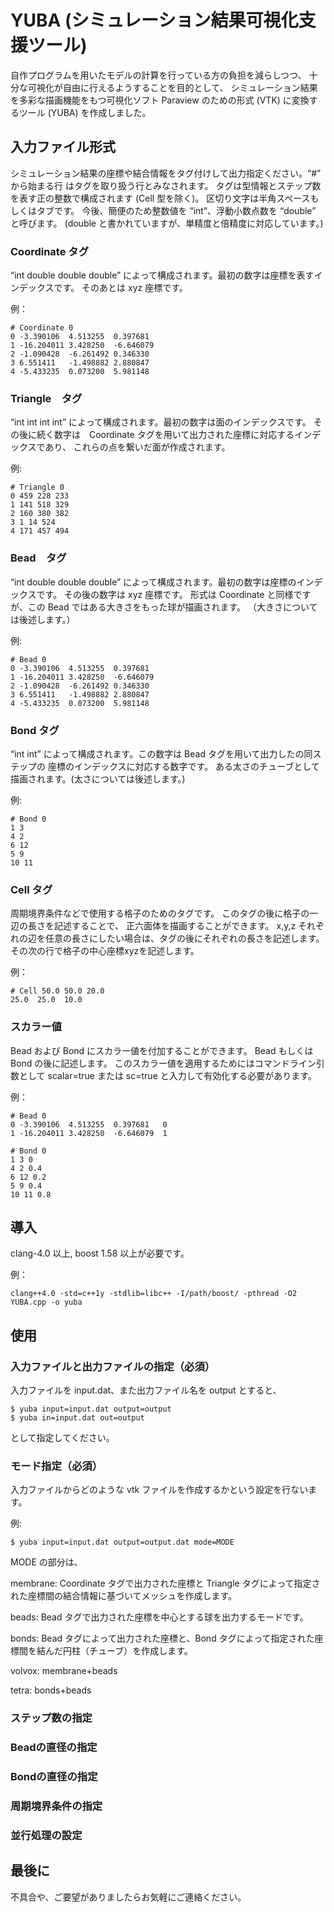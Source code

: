 # YUBA (シミュレーション結果可視化支援ツール)

自作プログラムを用いたモデルの計算を行っている方の負担を減らしつつ、
十分な可視化が自由に行えるようすることを目的として、
シミュレーション結果を多彩な描画機能をもつ可視化ソフト Paraview のための形式 (VTK) に変換するツール (YUBA) を作成しました。

## 入力ファイル形式

シミュレーション結果の座標や結合情報をタグ付けして出力指定ください。“#” から始まる行 はタグを取り扱う行とみなされます。
タグは型情報とステップ数を表す正の整数で構成されます (Cell 型を除く)。
区切り文字は半角スペースもしくはタブです。
今後、簡便のため整数値を “int”、浮動小数点数を “double” と呼びます。
(double と書かれていますが、単精度と倍精度に対応しています。)

### Coordinate タグ

“int double double double” によって構成されます。最初の数字は座標を表すインデックスです。
そのあとは xyz 座標です。

例：
```
# Coordinate 0
0 -3.390106  4.513255  0.397681
1 -16.204011 3.428250  -6.646079
2 -1.090428  -6.261492 0.346330
3 6.551411   -1.498882 2.880847
4 -5.433235  0.073200  5.981148
```

### Triangle　タグ
“int int int int” によって構成されます。最初の数字は面のインデックスです。
その後に続く数字は　Coordinate タグを用いて出力された座標に対応するインデックスであり、
これらの点を繋いだ面が作成されます。

例:
```
# Triangle 0
0 459 228 233
1 141 518 329
2 160 380 382
3 1 14 524
4 171 457 494
```

### Bead　タグ
“int double double double” によって構成されます。最初の数字は座標のインデックスです。
その後の数字は xyz 座標です。
形式は Coordinate と同様ですが、この Bead ではある大きさをもった球が描画されます。
（大きさについては後述します。）

例:
```
# Bead 0
0 -3.390106  4.513255  0.397681
1 -16.204011 3.428250  -6.646079
2 -1.090428  -6.261492 0.346330
3 6.551411   -1.498882 2.880847
4 -5.433235  0.073200  5.981148
```

### Bond タグ
“int int” によって構成されます。この数字は Bead タグを用いて出力したの同ステップの
座標のインデックスに対応する数字です。
ある太さのチューブとして描画されます。(太さについては後述します。)

例:
```
# Bond 0
1 3
4 2
6 12
5 9
10 11
```

### Cell タグ
周期境界条件などで使用する格子のためのタグです。
このタグの後に格子の一辺の長さを記述することで、
正六面体を描画することができます。
x,y,z それぞれの辺を任意の長さにしたい場合は、タグの後にそれぞれの長さを記述します。
その次の行で格子の中心座標xyzを記述します。

例：
```
# Cell 50.0 50.0 20.0
25.0  25.0  10.0
```

### スカラー値
Bead および Bond にスカラー値を付加することができます。
Bead もしくは Bond の後に記述します。
このスカラー値を適用するためにはコマンドライン引数として
scalar=true または sc=true と入力して有効化する必要があります。

例：
```
# Bead 0
0 -3.390106  4.513255  0.397681   0
1 -16.204011 3.428250  -6.646079  1
```
```
# Bond 0
1 3 0
4 2 0.4
6 12 0.2
5 9 0.4
10 11 0.8
```

## 導入
clang-4.0 以上, boost 1.58 以上が必要です。

例：
```
clang++4.0 -std=c++1y -stdlib=libc++ -I/path/boost/ -pthread -O2 YUBA.cpp -o yuba
```

## 使用
### 入力ファイルと出力ファイルの指定（必須）
入力ファイルを input.dat、また出力ファイル名を output とすると、
```
$ yuba input=input.dat output=output
$ yuba in=input.dat out=output
```
として指定してください。

### モード指定（必須）
入力ファイルからどのような vtk ファイルを作成するかという設定を行ないます。

例:
```
$ yuba input=input.dat output=output.dat mode=MODE
```
MODE の部分は、

membrane: Coordinate タグで出力された座標と Triangle タグによって指定された座標間の結合情報に基づいてメッシュを作成します。

beads: Bead タグで出力された座標を中心とする球を出力するモードです。

bonds: Bead タグによって出力された座標と、Bond タグによって指定された座標間を結んだ円柱（チューブ）を作成します。

volvox: membrane+beads

tetra: bonds+beads

### ステップ数の指定
### Beadの直径の指定
### Bondの直径の指定
### 周期境界条件の指定
### 並行処理の設定
## 最後に
不具合や、ご要望がありましたらお気軽にご連絡ください。
